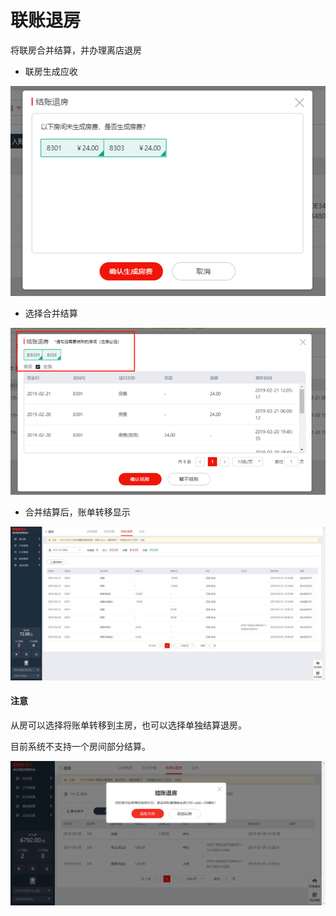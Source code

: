 # 联账退房

将联房合并结算，并办理离店退房

* 联房生成应收

![](../../../.gitbook/assets/image%20%2853%29.png)

* 选择合并结算

![](../../../.gitbook/assets/image%20%28407%29.png)

* 合并结算后，账单转移显示

![](../../../.gitbook/assets/image%20%2818%29.png)

#### 注意

从房可以选择将账单转移到主房，也可以选择单独结算退房。

目前系统不支持一个房间部分结算。

![](../../../.gitbook/assets/image%20%2872%29.png)



